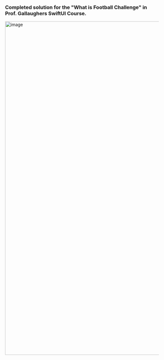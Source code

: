 ### Completed solution for the "What is Football Challenge" in Prof. Gallaughers SwiftUI Course.

<img width="670" height="1091" alt="image" src="https://github.com/user-attachments/assets/1ed29457-680a-49f1-a804-9b61bff2f2c8" />
